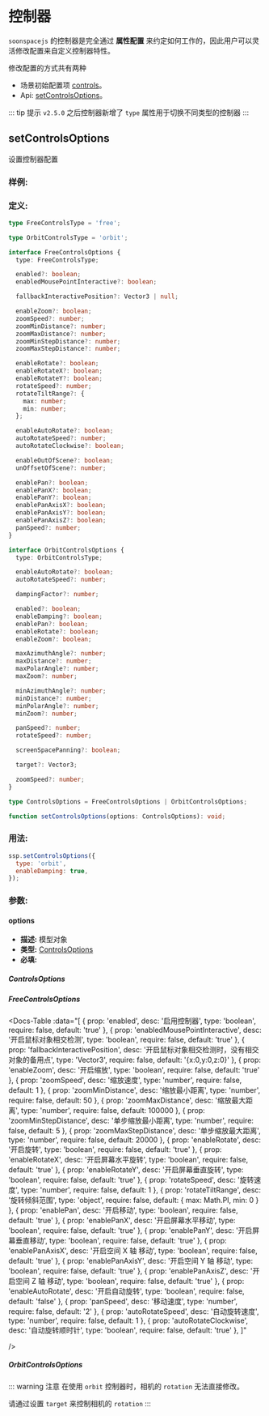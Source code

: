 # 控制器

`soonspacejs` 的控制器是完全通过 **属性配置** 来约定如何工作的，因此用户可以灵活修改配置来自定义控制器特性。

修改配置的方式共有两种

- 场景初始配置项 [controls](../guide/config.html#controls)。
- Api: [setControlsOptions](#setcontrolsoptions)。

::: tip 提示
`v2.5.0` 之后控制器新增了 `type` 属性用于切换不同类型的控制器
:::

## setControlsOptions

设置控制器配置

### 样例:

<Docs-Iframe src="controls/setOptions.html" />

### 定义:

```ts
type FreeControlsType = 'free';

type OrbitControlsType = 'orbit';

interface FreeControlsOptions {
  type: FreeControlsType;

  enabled?: boolean;
  enabledMousePointInteractive?: boolean;

  fallbackInteractivePosition?: Vector3 | null;

  enableZoom?: boolean;
  zoomSpeed?: number;
  zoomMinDistance?: number;
  zoomMaxDistance?: number;
  zoomMinStepDistance?: number;
  zoomMaxStepDistance?: number;

  enableRotate?: boolean;
  enableRotateX?: boolean;
  enableRotateY?: boolean;
  rotateSpeed?: number;
  rotateTiltRange?: {
    max: number;
    min: number;
  };

  enableAutoRotate?: boolean;
  autoRotateSpeed?: number;
  autoRotateClockwise?: boolean;

  enableOutOfScene?: boolean;
  unOffsetOfScene?: number;

  enablePan?: boolean;
  enablePanX?: boolean;
  enablePanY?: boolean;
  enablePanAxisX?: boolean;
  enablePanAxisY?: boolean;
  enablePanAxisZ?: boolean;
  panSpeed?: number;
}

interface OrbitControlsOptions {
  type: OrbitControlsType;

  enableAutoRotate?: boolean;
  autoRotateSpeed?: number;

  dampingFactor?: number;

  enabled?: boolean;
  enableDamping?: boolean;
  enablePan?: boolean;
  enableRotate?: boolean;
  enableZoom?: boolean;

  maxAzimuthAngle?: number;
  maxDistance?: number;
  maxPolarAngle?: number;
  maxZoom?: number;

  minAzimuthAngle?: number;
  minDistance?: number;
  minPolarAngle?: number;
  minZoom?: number;

  panSpeed?: number;
  rotateSpeed?: number;

  screenSpacePanning?: boolean;

  target?: Vector3;

  zoomSpeed?: number;
}

type ControlsOptions = FreeControlsOptions | OrbitControlsOptions;

function setControlsOptions(options: ControlsOptions): void;
```

### 用法:

```js
ssp.setControlsOptions({
  type: 'orbit',
  enableDamping: true,
});
```

### 参数:

#### options

- **描述:** 模型对象
- **类型:** [ControlsOptions](#controlsoptions)
- **必填:** <Base-RequireIcon />

##### ControlsOptions

<Docs-Table
:data="[
{ prop: 'type', desc: '控制器类型', type: 'free | orbit', require: true, default: 'free' },
]"
/>

##### FreeControlsOptions

<Docs-Table
:data="[
{ prop: 'enabled', desc: '启用控制器', type: 'boolean', require: false, default: 'true' },
{ prop: 'enabledMousePointInteractive', desc: '开启鼠标对象相交检测', type: 'boolean', require: false, default: 'true' },
{ prop: 'fallbackInteractivePosition', desc: '开启鼠标对象相交检测时，没有相交对象的备用点', type: 'Vector3', require: false, default: '{x:0,y:0,z:0}' },
{ prop: 'enableZoom', desc: '开启缩放', type: 'boolean', require: false, default: 'true' },
{ prop: 'zoomSpeed', desc: '缩放速度', type: 'number', require: false, default: 1 },
{ prop: 'zoomMinDistance', desc: '缩放最小距离', type: 'number', require: false, default: 50 },
{ prop: 'zoomMaxDistance', desc: '缩放最大距离', type: 'number', require: false, default: 100000 },
{ prop: 'zoomMinStepDistance', desc: '单步缩放最小距离', type: 'number', require: false, default: 5 },
{ prop: 'zoomMaxStepDistance', desc: '单步缩放最大距离', type: 'number', require: false, default: 20000 },
{ prop: 'enableRotate', desc: '开启旋转', type: 'boolean', require: false, default: 'true' },
{ prop: 'enableRotateX', desc: '开启屏幕水平旋转', type: 'boolean', require: false, default: 'true' },
{ prop: 'enableRotateY', desc: '开启屏幕垂直旋转', type: 'boolean', require: false, default: 'true' },
{ prop: 'rotateSpeed', desc: '旋转速度', type: 'number', require: false, default: 1 },
{ prop: 'rotateTiltRange', desc: '旋转倾斜范围', type: 'object', require: false, default: { max: Math.PI, min: 0 } },
{ prop: 'enablePan', desc: '开启移动', type: 'boolean', require: false, default: 'true' },
{ prop: 'enablePanX', desc: '开启屏幕水平移动', type: 'boolean', require: false, default: 'true' },
{ prop: 'enablePanY', desc: '开启屏幕垂直移动', type: 'boolean', require: false, default: 'true' },
{ prop: 'enablePanAxisX', desc: '开启空间 X 轴 移动', type: 'boolean', require: false, default: 'true' },
{ prop: 'enablePanAxisY', desc: '开启空间 Y 轴 移动', type: 'boolean', require: false, default: 'true' },
{ prop: 'enablePanAxisZ', desc: '开启空间 Z 轴 移动', type: 'boolean', require: false, default: 'true' },
{ prop: 'enableAutoRotate', desc: '开启自动旋转', type: 'boolean', require: false, default: 'false' },
{ prop: 'panSpeed', desc: '移动速度', type: 'number', require: false, default: '2' },
{ prop: 'autoRotateSpeed', desc: '自动旋转速度', type: 'number', require: false, default: 1 },
{ prop: 'autoRotateClockwise', desc: '自动旋转顺时针', type: 'boolean', require: false, default: 'true' },
]"

/>

##### OrbitControlsOptions

<Docs-Table
:data="[
{ prop: 'enabled', desc: '启用控制器', type: 'boolean', require: false, default: 'true' },
{ prop: 'enableAutoRotate', desc: '开启自动旋转', type: 'boolean', require: false, default: 'false' },
{ prop: 'autoRotateSpeed', desc: '自动旋转速度', type: 'number', require: false, default: '1' },
{ prop: 'dampingFactor', desc: '阻尼系数', type: 'number', require: false, default: '0.05' },
{ prop: 'enableDamping', desc: '启用阻尼效果', type: 'boolean', require: false, default: 'false' },
{ prop: 'enablePan', desc: '开启移动', type: 'boolean', require: false, default: 'true' },
{ prop: 'enableRotate', desc: '开启旋转', type: 'boolean', require: false, default: 'true' },
{ prop: 'enableZoom', desc: '开启缩放', type: 'boolean', require: false, default: 'true' },
{ prop: 'maxAzimuthAngle', desc: '最大水平角度', type: 'number', require: false, default: 'Infinity' },
{ prop: 'minAzimuthAngle', desc: '最小水平角度', type: 'number', require: false, default: '-Infinity' },
{ prop: 'maxDistance', desc: '最远滚动距离', type: 'number', require: false, default: 'Infinity' },
{ prop: 'minDistance', desc: '最小滚动距离', type: 'number', require: false, default: '0' },
{ prop: 'maxPolarAngle', desc: '最大垂直角度', type: 'number', require: false, default: 'Math.PI' },
{ prop: 'minPolarAngle', desc: '最小垂直角度', type: 'number', require: false, default: '0' },
{ prop: 'maxZoom', desc: '最大缩放距离（适用于正交相机）', type: 'number', require: false, default: 'Infinity' },
{ prop: 'minZoom', desc: '最小缩放距离（适用于正交相机）', type: 'number', require: false, default: '0' },
{ prop: 'panSpeed', desc: '移动速度', type: 'number', require: false, default: '1' },
{ prop: 'rotateSpeed', desc: '旋转速度', type: 'number', require: false, default: '1' },
{ prop: 'zoomSpeed', desc: '缩放速度', type: 'number', require: false, default: '1' },
{ prop: 'screenSpacePanning', desc: '上下拖动时，相机垂直还是相对于 y 轴正交移动', type: 'boolean', require: false, default: 'true' },
{ prop: 'target', desc: '控制器内部维护的相机的朝向点，也可以手动设置。', type: 'Vector3', require: false, default: '{x:0,y:0,z:0}' },
]"
/>

::: warning 注意
在使用 `orbit` 控制器时，相机的 `rotation` 无法直接修改。

请通过设置 `target` 来控制相机的 `rotation`
:::
